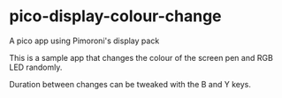 # pico-display-colour-change
A pico app using Pimoroni's display pack

This is a sample app that changes the colour of the screen pen and RGB LED randomly.

Duration between changes can be tweaked with the B and Y keys.
